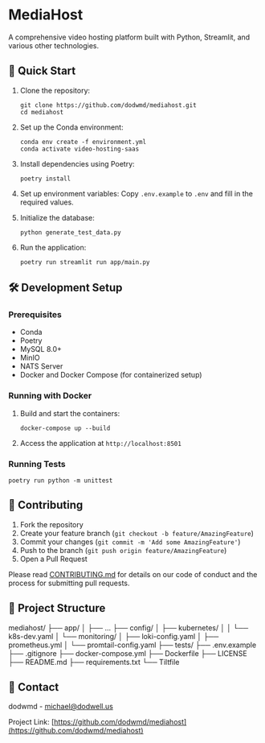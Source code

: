 # MediaHost

A comprehensive video hosting platform built with Python, Streamlit, and various other technologies.

## 🚀 Quick Start

1. Clone the repository:
   ```
   git clone https://github.com/dodwmd/mediahost.git
   cd mediahost
   ```

2. Set up the Conda environment:
   ```
   conda env create -f environment.yml
   conda activate video-hosting-saas
   ```

3. Install dependencies using Poetry:
   ```
   poetry install
   ```

4. Set up environment variables:
   Copy `.env.example` to `.env` and fill in the required values.

5. Initialize the database:
   ```
   python generate_test_data.py
   ```

6. Run the application:
   ```
   poetry run streamlit run app/main.py
   ```

## 🛠️ Development Setup

### Prerequisites

- Conda
- Poetry
- MySQL 8.0+
- MinIO
- NATS Server
- Docker and Docker Compose (for containerized setup)

### Running with Docker

1. Build and start the containers:
   ```
   docker-compose up --build
   ```

2. Access the application at `http://localhost:8501`

### Running Tests

```
poetry run python -m unittest
```

## 🤝 Contributing

1. Fork the repository
2. Create your feature branch (`git checkout -b feature/AmazingFeature`)
3. Commit your changes (`git commit -m 'Add some AmazingFeature'`)
4. Push to the branch (`git push origin feature/AmazingFeature`)
5. Open a Pull Request

Please read [CONTRIBUTING.md](CONTRIBUTING.md) for details on our code of conduct and the process for submitting pull requests.

## 📁 Project Structure

mediahost/
├── app/
│   ├── ...
├── config/
│   ├── kubernetes/
│   │   └── k8s-dev.yaml
│   └── monitoring/
│       ├── loki-config.yaml
│       ├── prometheus.yml
│       └── promtail-config.yaml
├── tests/
├── .env.example
├── .gitignore
├── docker-compose.yml
├── Dockerfile
├── LICENSE
├── README.md
├── requirements.txt
└── Tiltfile

## 📧 Contact

dodwmd - michael@dodwell.us

Project Link: [https://github.com/dodwmd/mediahost](https://github.com/dodwmd/mediahost)
